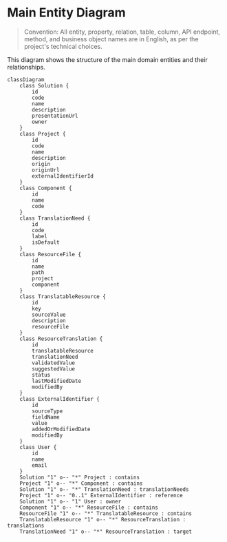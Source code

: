 # Main Entity Diagram

> Convention: All entity, property, relation, table, column, API endpoint, method, and business object names are in English, as per the project's technical choices.

This diagram shows the structure of the main domain entities and their relationships.

```mermaid
classDiagram
    class Solution {
        id
        code
        name
        description
        presentationUrl
        owner
    }
    class Project {
        id
        code
        name
        description
        origin
        originUrl
        externalIdentifierId
    }
    class Component {
        id
        name
        code
    }
    class TranslationNeed {
        id
        code
        label
        isDefault
    }
    class ResourceFile {
        id
        name
        path
        project
        component
    }
    class TranslatableResource {
        id
        key
        sourceValue
        description
        resourceFile
    }
    class ResourceTranslation {
        id
        translatableResource
        translationNeed
        validatedValue
        suggestedValue
        status
        lastModifiedDate
        modifiedBy
    }
    class ExternalIdentifier {
        id
        sourceType
        fieldName
        value
        addedOrModifiedDate
        modifiedBy
    }
    class User {
        id
        name
        email
    }
    Solution "1" o-- "*" Project : contains
    Project "1" o-- "*" Component : contains
    Solution "1" o-- "*" TranslationNeed : translationNeeds
    Project "1" o-- "0..1" ExternalIdentifier : reference
    Solution "1" o-- "1" User : owner
    Component "1" o-- "*" ResourceFile : contains
    ResourceFile "1" o-- "*" TranslatableResource : contains
    TranslatableResource "1" o-- "*" ResourceTranslation : translations
    TranslationNeed "1" o-- "*" ResourceTranslation : target
```
